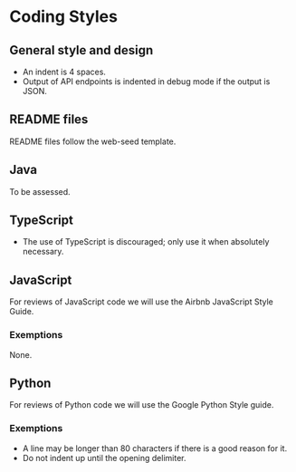# Coding Styles


## General style and design

- An indent is 4 spaces.
- Output of API endpoints is indented in debug mode if the output is JSON.


## README files

README files follow the web-seed template.


## Java

To be assessed.

## TypeScript

- The use of TypeScript is discouraged; only use it when absolutely necessary.


## JavaScript

For reviews of JavaScript code we will use the Airbnb JavaScript Style Guide.

### Exemptions

None.

## Python

For reviews of Python code we will use the Google Python Style guide.

### Exemptions

- A line may be longer than 80 characters if there is a good reason for it.
- Do not indent up until the opening delimiter.
